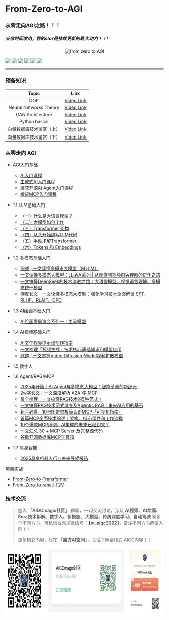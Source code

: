 # From-Zero-to-AGI
### 从零走向AGI之路！！！

##### 业余时间发电，您的star是持续更新的最大动力！！!

<p align="center">
    <img src="https://i.imgur.com/waxVImv.png" alt="from zero to AGI">
</p>

<a href="https://mp.weixin.qq.com/s/IGLL6_YI9BUeR2KD_Gfx_Q"><img src="https://img.shields.io/badge/魔方AI空间-公众号-green"></a>
<a href="https://blog.csdn.net/m_aigc2022?type=blog"><img src="https://img.shields.io/badge/猫先生-CSDN-red"></a>
<a href="https://oizxc9sdhbc.feishu.cn/wiki/FGS5wST0Hiy6xJklyPTcTVOqnAd?from=from_copylink"><img src="https://img.shields.io/badge/AIGCmagic-飞书知识库-lightblue"></a>
<a href="https://zhihu.com/people/m_aigc2022"><img src="https://img.shields.io/badge/猫先生-知乎-blue"></a>
<a href="https://github.com/AI-mzq/Interview-for-Algorithm-Engineer.git"><img src="https://img.shields.io/badge/面试面经-purple"></a>
<a href="https://wx.zsxq.com/group/48884124114188"><img src="https://img.shields.io/badge/知识星球-Green"></a>

---

### 预备知识
|         Topic          |                           Link                            |
|:----------------------:|:---------------------------------------------------------:|
|          OOP           | [Video Link](https://www.youtube.com/watch?v=q2SGW2VgwAM) |
| Neural Networks Theory | [Video Link](https://www.youtube.com/watch?v=Jy4wM2X21u0) |
|    GAN Architecture    | [Video Link](https://www.youtube.com/watch?v=TpMIssRdhco) |
|     Python basics      | [Video Link](https://www.youtube.com/watch?v=eWRfhZUzrAc) |
|      向量数据库技术鉴赏（上）      | [Video Link](https://www.bilibili.com/video/BV11a4y1c7SW) |
|      向量数据库技术鉴赏（下）      | [Video Link](https://www.bilibili.com/video/BV1BM4y177Dk) |

### 从零走向 AGI 

- AGI入门基础
  - [AI入门课程](https://oizxc9sdhbc.feishu.cn/wiki/PsH9w5oQdiaPMEkLBKlcYt9Cn9d?from=from_copylink)
  - [生成式AI入门课程](https://oizxc9sdhbc.feishu.cn/wiki/KQfwwpHZxi4TQOktDOIcRcjLnBg?from=from_copylink)
  - [微软开源AI Agent入门课程](https://oizxc9sdhbc.feishu.cn/wiki/ZXOFwKzjMioGWOkrdcgcGRFynbf?from=from_copylink)
  - [微软MCP入门课程](https://oizxc9sdhbc.feishu.cn/wiki/RYNGwUPNqihC1nktRpscRYz9n1C?from=from_copylink)

- 1.1 LLM基础入门
  - [（一）什么是大语言模型？](https://blog.csdn.net/m_aigc2022/article/details/139678783?spm=1001.2014.3001.5502)
  - [（二）大模型如何工作](https://blog.csdn.net/m_aigc2022/article/details/139785981?spm=1001.2014.3001.5501)
  - [（三）Transformer 架构](https://blog.csdn.net/m_aigc2022/article/details/140025423?spm=1001.2014.3001.5501)
  - [（四）从头开始编写LLM代码](https://blog.csdn.net/m_aigc2022/article/details/140086462?spm=1001.2014.3001.5501)
  - [（五）手动求解Transformer](https://blog.csdn.net/m_aigc2022/article/details/140260384?spm=1001.2014.3001.5502)
  - [（六）Tokens 和 Embeddings](https://blog.csdn.net/m_aigc2022/article/details/140588456?spm=1001.2014.3001.5502)

- 1.2 多模态基础入门
  - [综述 | 一文读懂多模态大模型（MLLM）](https://mp.weixin.qq.com/s/zsmuJMbUxnqkFnFD3ym-RA)
  - [一文读懂多模态大模型：LLaVA系列 | 从图像到视频内容理解的进化之路](https://mp.weixin.qq.com/s/Hzg5xqCcpimdtQSB6Mf9WA)
  - [一文搞懂DeepSeek的技术演进之路：大语言模型、视觉语言理解、多模态统一模型](https://mp.weixin.qq.com/s/xYD4eprGvr2aS7lXzGHIuQ)
  - [深度长文｜一文读懂多模态大模型：强化学习技术全面解读 SFT、RLHF、RLAIF、DPO](https://mp.weixin.qq.com/s/T5qsBAXCDhoFOsDbwOF3ow?token=1471301116&lang=zh_CN)
- 1.3 AI绘画基础入门
  - [AI绘画发展演变系列一：主流模型](https://oizxc9sdhbc.feishu.cn/wiki/GHzAwXXRgiJyh4kxdGDcKri2ntb?from=from_copylink)
- 1.4 AI视频基础入门
  - [AI文生视频提示词创作指南](https://zhuanlan.zhihu.com/p/711848787)
  - [一文梳理「视频生成」技术核心基础知识和模型应用](https://mp.weixin.qq.com/s/KQJF2FxyTiIB62doiBBAzQ)
  - [综述 | 一文掌握Video Diffusion Model视频扩散模型](http://mp.weixin.qq.com/s/k10PHsFTE90ijvGYvbd8ig?token=1471301116&lang=zh_CN)
  
- 1.5 数字人
  
- 1.6 Agent/RAG/MCP
  - [2025年开篇｜AI Agent与多模态大模型：智能革命的新纪元](https://mp.weixin.qq.com/s/93TT88Fize3IBSbidnEJiw?token=1471301116&lang=zh_CN)
  - [2w字长文｜一文深度解析 A2A 与 MCP](https://mp.weixin.qq.com/s/JB6F9LZtGh_e0J1V0ZEtYw)
  - [最全梳理：一文搞懂RAG技术的5种范式！](https://oizxc9sdhbc.feishu.cn/wiki/IG49wFShei0tWxkB5R6cWyC9n97?from=from_copylink)
  - [一文搞懂RAG技术范式演变及Agentic RAG：未来AI应用的基石](http://mp.weixin.qq.com/s/Gu819CE-yD80cupwqG0vmw?token=1471301116&lang=zh_CN)
  - [新手必看｜10张图带您极简认识MCP「可视化指南」](https://oizxc9sdhbc.feishu.cn/wiki/QNrjwuSrGii7WekEMrRcJjHKnfb?from=from_copylink)
  - [首篇MCP全面技术综述：架构、核心组件和工作流程](http://mp.weixin.qq.com/s/73-2fadxpSW2Sda4PFY0TA?token=1471301116&lang=zh_CN)
  - [10个爆款MCP用例，AI集成的未来已经到来？](http://mp.weixin.qq.com/s/bL_97a8uIZROtQ6N9WHRfg?token=1471301116&lang=zh_CN)
  - [一文汇总 30 + MCP Server 及完整源代码](http://mp.weixin.qq.com/s/tsWa140LEZmv8iA6qro_gA?token=1471301116&lang=zh_CN)
  - [谷歌开源数据库MCP工具箱](#https://oizxc9sdhbc.feishu.cn/wiki/C46fwffW5ifhpmkcprZc0veqn0d?from=from_copylink)
- 1.7 具身智能
  - [2025具身机器人行业未来展望报告](https://oizxc9sdhbc.feishu.cn/wiki/SgXWw7Ejuis06WkX6DTchGhKnz7?from=from_copylink)

项目实战

- [From-Zero-to-Transformer](From-Zero-to-Transformer/README.md)
- [From-Zero-to-small-T2V](From-Zero-to-small-T2V/README.md)


### 技术交流
>加入 **「AIGCmagic社区」** 群聊，一起交流讨论，涉及 **AI视频、AI绘画、Sora技术拆解、数字人、多模态、大模型、传统深度学习、自动驾驶**
> 等多个不同方向，可私信或添加微信号：**【m_aigc2022】**，备注不同方向邀请入群！！
> 
> 更多精彩内容，尽在 **「魔方AI空间」**，关注了解全栈式 AIGC内容！！
> 
> 

<div align="center">
    <img src="imgs/img1.png" alt="description" width="720" height="218">
</div>